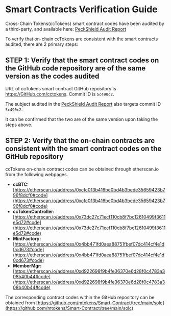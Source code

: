 Smart Contracts Verification Guide
===
Cross-Chain Tokens(ccTokens) smart contract codes have been audited by a third-party, and available here: [PeckShield Audit Report](https://www.mtokens.network/PeckShield-Audit-Report-M-Tokens.pdf)

To verify that on-chain ccTokens are consistent with the smart contracts audited, there are 2 primary steps:
 
STEP 1: Verify that the smart contract codes on the GitHub code repository are of the same version as the codes audited
---
URL of ccTokens smart contract GitHub repository is https://GitHub.com/cctokens. Commit ID is `5c490c2`. 

The subject audited in the [PeckShield Audit Report](https://www.mtokens.network/PeckShield-Audit-Report-M-Tokens.pdf) also targets commit ID `5c490c2`.

It can be confirmed that the two are of the same version upon taking the steps above.
 
STEP 2: Verify that the on-chain contracts are consistent with the smart contract codes on the GitHub repository
---
ccTokens on-chain contract codes can be obtained through etherscan.io from the following webpages.
* **ccBTC:** [https://etherscan.io/address/0xcfc013b416be0bd4b3bede35659423b796f8dcf0#code](https://etherscan.io/address/0xcfc013b416be0bd4b3bede35659423b796f8dcf0#code) 
* **ccTokenController:** [https://etherscan.io/address/0x73dc27c71ecf110cb8f7bc12610499f3611e5d72#code](https://etherscan.io/address/0x73dc27c71ecf110cb8f7bc12610499f3611e5d72#code)
* **MintFactory:** [https://etherscan.io/address/0x4bb471fd0aea88751fbef07dc414cf4e1d0cd673#code](https://etherscan.io/address/0x4bb471fd0aea88751fbef07dc414cf4e1d0cd673#code)
* **MemberMgr:** [https://etherscan.io/address/0xd922698f9b4fe36370e6d28f0c4783a308b40b44#code](https://etherscan.io/address/0xd922698f9b4fe36370e6d28f0c4783a308b40b44#code)

The corresponding contract codes within the GitHub repository can be obtained from [https://github.com/mtokens/Smart-Contract/tree/main/solc](https://github.com/mtokens/Smart-Contract/tree/main/solc)

